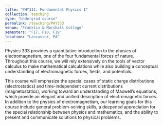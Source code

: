 ```yaml
---
title: "PHY111: Fundamental Physics I"
collection: teaching
type: "Undergrad course"
permalink: /teaching/PHY333
venue: "Franklin & Marshall College"
semesters: "F17, F18, F19"
location: "Lancaster, PA"
---
```


Physics 333 provides a quantitative introduction to the physics of electromagnetism, one of the four fundamental forces of nature. Throughout this course, we will rely extensively on the tools of vector calculus to make mathematical calculations while also building a conceptual understanding of electromagnetic forces, fields, and potentials.

This course will emphasize the special cases of static charge distributions (electrostatics) and time-independent current distributions (magnetostatics), working toward an understanding of Maxwell’s equations, which provide an elegant and unified description of electromagnetic forces. In addition to the physics of electromagnetism, our learning goals for this course include general problem-solving skills, a deepened appreciation for the special relationship between physics and mathematics, and the ability to present and communicate solutions to physical problems.
